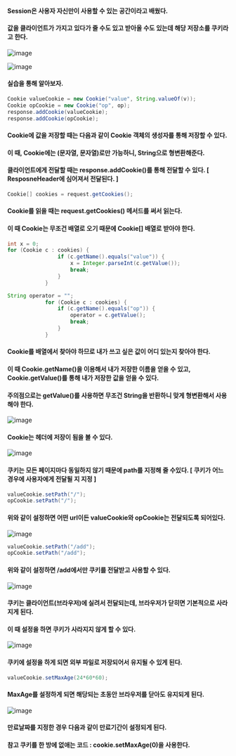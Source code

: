 #### Session은 사용자 자신만이 사용할 수 있는 공간이라고 배웠다.
#### 값을 클라이언트가 가지고 있다가 줄 수도 있고 받아올 수도 있는데 해당 저장소를 쿠키라고 한다.

![image](https://github.com/user-attachments/assets/97261056-7896-4a81-bd34-e81740caa6e0)

![image](https://github.com/user-attachments/assets/cc4fe289-05e9-4a12-91c5-9fcf52ae4798)

#### 실습을 통해 알아보자.

```java
Cookie valueCookie = new Cookie("value", String.valueOf(v));
Cookie opCookie = new Cookie("op", op);
response.addCookie(valueCookie);
response.addCookie(opCookie);
```

#### Cookie에 값을 저장할 때는 다음과 같이 Cookie 객체의 생성자를 통해 저장할 수 있다.
#### 이 때, Cookie에는 (문자열, 문자열)로만 가능하니, String으로 형변환해준다.
#### 클라이언트에게 전달할 때는 response.addCookie()를 통해 전달할 수 있다. [ ResposneHeader에 심어져서 전달된다. ]

```java
Cookie[] cookies = request.getCookies();
```

#### Cookie를 읽을 때는 request.getCookies() 메서드를 써서 읽는다. 
#### 이 때 Cookie는 무조건 배열로 오기 때문에 Cookie[] 배열로 받아야 한다.

```java
int x = 0;
for (Cookie c : cookies) {
				if (c.getName().equals("value")) {
					x = Integer.parseInt(c.getValue());
					break;
				}
			}

String operator = "";
			for (Cookie c : cookies) {
				if (c.getName().equals("op")) {
					operator = c.getValue();
					break;
				}
			}
```

#### Cookie를 배열에서 찾아야 하므로 내가 쓰고 싶은 값이 어디 있는지 찾아야 한다.
#### 이 때 Cookie.getName()을 이용해서 내가 저장한 이름을 얻을 수 있고, Cookie.getValue()를 통해 내가 저장한 값을 얻을 수 있다.
#### 주의점으로는 getValue()를 사용하면 무조건 String을 반환하니 맞게 형변환해서 사용해야 한다.

![image](https://github.com/user-attachments/assets/cc4251e4-51a8-465c-86a2-95d20cbad4b1)

#### Cookie는 헤더에 저장이 됨을 볼 수 있다.

![image](https://github.com/user-attachments/assets/84fcd4da-a27e-472d-8fe6-9d1f888be09c)

#### 쿠키는 모든 페이지마다 동일하지 않기 때문에 path를 지정해 줄 수있다. [ 쿠키가 어느 경우에 사용자에게 전달될 지 지정 ]

```java
valueCookie.setPath("/");
opCookie.setPath("/");
```

#### 위와 같이 설정하면 어떤 url이든 valueCookie와 opCookie는 전달되도록 되어있다.

![image](https://github.com/user-attachments/assets/79f5cd2d-a5b9-4d0e-9bd6-5b03f6bb7e4c)

```java
valueCookie.setPath("/add");
opCookie.setPath("/add");
```

#### 위와 같이 설정하면 /add에서만 쿠키를 전달받고 사용할 수 있다.

![image](https://github.com/user-attachments/assets/afada08f-b99b-4e6c-8b75-d3e404755635)

#### 쿠키는 클라이언트(브라우저)에 실려서 전달되는데, 브라우저가 닫히면 기본적으로 사라지게 된다.
#### 이 때 설정을 하면 쿠키가 사라지지 않게 할 수 있다.

![image](https://github.com/user-attachments/assets/457d5f93-6c2b-4df0-8ccb-37af55072e3d)

#### 쿠키에 설정을 하게 되면 외부 파일로 저장되어서 유지될 수 있게 된다.

```java
valueCookie.setMaxAge(24*60*60); 
```

#### MaxAge를 설정하게 되면 해당되는 초동안 브라우저를 닫아도 유지되게 된다.

![image](https://github.com/user-attachments/assets/2a319403-846c-43ef-9724-89a43c59c31c)

#### 만료날짜를 지정한 경우 다음과 같이 만료기간이 설정되게 된다.

#### 참고 쿠키를 한 방에 없애는 코드 : cookie.setMaxAge(0)을 사용한다.
